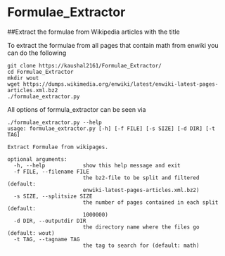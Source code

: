 # Formulae_Extractor
##Extract the formulae from Wikipedia articles with the title

To extract the formulae from all pages that contain math from enwiki you can do the following
```
git clone https://kaushal2161/Formulae_Extractor/
cd Formulae_Extractor
mkdir wout
wget https://dumps.wikimedia.org/enwiki/latest/enwiki-latest-pages-articles.xml.bz2
./formulae_extractor.py
```

All options of formula_extractor can be seen via
```
./formulae_extractor.py --help
usage: formulae_extractor.py [-h] [-f FILE] [-s SIZE] [-d DIR] [-t TAG]

Extract Formulae from wikipages.

optional arguments:
  -h, --help            show this help message and exit
  -f FILE, --filename FILE
                        the bz2-file to be split and filtered (default:
                        enwiki-latest-pages-articles.xml.bz2)
  -s SIZE, --splitsize SIZE
                        the number of pages contained in each split (default:
                        1000000)
  -d DIR, --outputdir DIR
                        the directory name where the files go (default: wout)
  -t TAG, --tagname TAG
                        the tag to search for (default: math)
  
```
